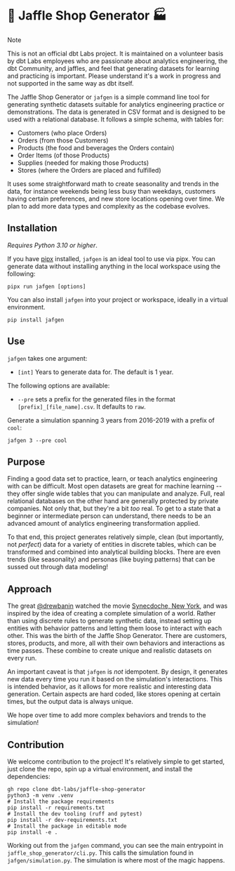 # 🥪 Jaffle Shop Generator 🏭

> [!NOTE]
> This is not an official dbt Labs project. It is maintained on a volunteer basis by dbt Labs employees who are passionate about analytics engineering, the dbt Community, and jaffles, and feel that generating datasets for learning and practicing is important. Please understand it's a work in progress and not supported in the same way as dbt itself.

The Jaffle Shop Generator or `jafgen` is a simple command line tool for generating synthetic datasets suitable for analytics engineering practice or demonstrations. The data is generated in CSV format and is designed to be used with a relational database. It follows a simple schema, with tables for:

- Customers (who place Orders)
- Orders (from those Customers)
- Products (the food and beverages the Orders contain)
- Order Items (of those Products)
- Supplies (needed for making those Products)
- Stores (where the Orders are placed and fulfilled)

It uses some straightforward math to create seasonality and trends in the data, for instance weekends being less busy than weekdays, customers having certain preferences, and new store locations opening over time. We plan to add more data types and complexity as the codebase evolves.

## Installation

_Requires Python 3.10 or higher_.

If you have [pipx](https://pypa.github.io/pipx/installation/) installed, `jafgen` is an ideal tool to use via pipx. You can generate data without installing anything in the local workspace using the following:

```shell
pipx run jafgen [options]
```

You can also install `jafgen` into your project or workspace, ideally in a virtual environment.

```shell
pip install jafgen
```

## Use

`jafgen` takes one argument:

- `[int]` Years to generate data for. The default is 1 year.

The following options are available:

- `--pre` sets a prefix for the generated files in the format `[prefix]_[file_name].csv`. It defaults to `raw`.

Generate a simulation spanning 3 years from 2016-2019 with a prefix of `cool`:

```shell
jafgen 3 --pre cool
```

## Purpose

Finding a good data set to practice, learn, or teach analytics engineering with can be difficult. Most open datasets are great for machine learning -- they offer single wide tables that you can manipulate and analyze. Full, real relational databases on the other hand are generally protected by private companies. Not only that, but they're a bit _too_ real. To get to a state that a beginner or intermediate person can understand, there needs to be an advanced amount of analytics engineering transformation applied.

To that end, this project generates relatively simple, clean (but importantly, not _perfect_) data for a variety of entities in discrete tables, which can be transformed and combined into analytical building blocks. There are even trends (like seasonality) and personas (like buying patterns) that can be sussed out through data modeling!

## Approach

The great [@drewbanin](https://github.com/drewbanin) watched the movie [Synecdoche, New York](https://en.wikipedia.org/wiki/Synecdoche,_New_York), and was inspired by the idea of creating a complete simulation of a world. Rather than using discrete rules to generate synthetic data, instead setting up entities with behavior patterns and letting them loose to interact with each other. This was the birth of the Jaffle Shop Generator. There are customers, stores, products, and more, all with their own behaviors and interactions as time passes. These combine to create unique and realistic datasets on every run.

An important caveat is that `jafgen` is _not_ idempotent. By design, it generates new data every time you run it based on the simulation's interactions. This is intended behavior, as it allows for more realistic and interesting data generation. Certain aspects are hard coded, like stores opening at certain times, but the output data is always unique.

We hope over time to add more complex behaviors and trends to the simulation!

## Contribution

We welcome contribution to the project! It's relatively simple to get started, just clone the repo, spin up a virtual environment, and install the dependencies:

```shell
gh repo clone dbt-labs/jaffle-shop-generator
python3 -m venv .venv
# Install the package requirements
pip install -r requirements.txt
# Install the dev tooling (ruff and pytest)
pip install -r dev-requirements.txt
# Install the package in editable mode
pip install -e .
```

Working out from the `jafgen` command, you can see the main entrypoint in `jaffle_shop_generator/cli.py`. This calls the simulation found in `jafgen/simulation.py`. The simulation is where most of the magic happens.
